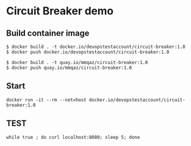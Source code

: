 # Circuit Breaker demo

## Build container image

```
$ docker build . -t docker.io/devopstestaccount/circuit-breaker:1.0
$ docker push docker.io/devopstestaccount/circuit-breaker:1.0

$ docker build . -t quay.io/mmqaz/circuit-breaker:1.0
$ docker push quay.io/mmqaz/circuit-breaker:1.0
```

## Start
```
docker run -it --rm --net=host docker.io/devopstestaccount/circuit-breaker:1.0
```

## TEST
```
while true ; do curl localhost:8080; sleep 5; done
```
